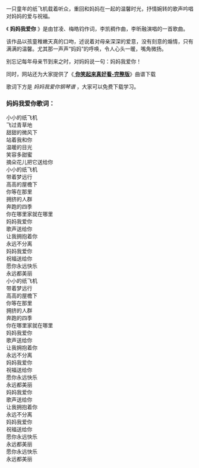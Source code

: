 

一只童年的纸飞机载着听众，重回和妈妈在一起的温馨时光，抒情婉转的歌声吟唱对妈妈的爱与祝福。

《 **妈妈我爱你** 》是由甘凌、梅皓钧作词，李凯稠作曲，李昕融演唱的一首歌曲。

该作品以孩童稚嫩天真的口吻，述说着对母亲深深的爱意，没有刻意的煽情，只有满满的温馨。尤其那一声声“妈妈”的呼唤，令人心头一暖，嘴角微扬。

别忘记每年母亲节到来之时，对妈妈说一句：妈妈我爱你！

同时，网站还为大家提供了《[ **你笑起来真好看-完整版**](Music-10564.html "你笑起来真好看-完整版")》曲谱下载

歌词下方是 _妈妈我爱你钢琴谱_ ，大家可以免费下载学习。

### 妈妈我爱你歌词：

小小的纸飞机  
飞过青草地  
甜甜的微风下  
站着我和你  
温暖的目光  
笑容多甜蜜  
摘朵花儿把它送给你  
小小的纸飞机  
带着梦远行  
高高的屋檐下  
你等在那里  
拥挤的人群  
奔跑的四季  
你在哪里家就在哪里  
妈妈我爱你  
歌声送给你  
让我拥抱着你  
永远不分离  
妈妈我爱你  
祝福送给你  
愿你永远快乐  
永远都美丽  
小小的纸飞机  
带着梦远行  
高高的屋檐下  
你等在那里  
拥挤的人群  
奔跑的四季  
你在哪里家就在哪里  
妈妈我爱你  
歌声送给你  
让我拥抱着你  
永远不分离  
妈妈我爱你  
祝福送给你  
愿你永远快乐  
永远都美丽  
妈妈我爱你  
歌声送给你  
让我拥抱着你  
永远不分离  
妈妈我爱你  
祝福送给你  
愿你永远快乐  
永远都美丽  
愿你永远快乐  
永远都美丽

